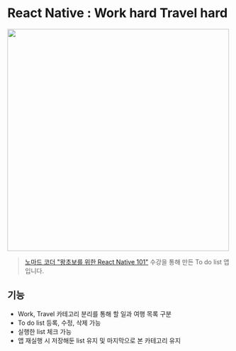 # React Native : Work hard Travel hard

<img src="https://github.com/Hailey0930/RN_Work-Hard-Travel-Hard/assets/107675322/1a2bc741-41f8-4212-b39e-63f04149f514" height="500"/>

> [노마드 코더 "왕초보를 위한 React Native 101"](https://nomadcoders.co/react-native-for-beginners/lectures/3252) 수강을 통해 만든 To do list 앱입니다.

## 기능
- Work, Travel 카테고리 분리를 통해 할 일과 여행 목록 구분
- To do list 등록, 수정, 삭제 가능
- 실행한 list 체크 가능
- 앱 재실행 시 저장해둔 list 유지 및 마지막으로 본 카테고리 유지
